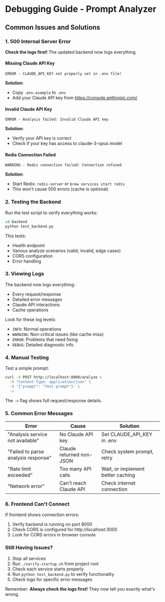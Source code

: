 # Debugging Guide - Prompt Analyzer

## Common Issues and Solutions

### 1. 500 Internal Server Error

**Check the logs first!** The updated backend now logs everything.

#### Missing Claude API Key
```
ERROR - CLAUDE_API_KEY not properly set in .env file!
```
**Solution**: 
- Copy `.env.example` to `.env`
- Add your Claude API key from https://console.anthropic.com/

#### Invalid Claude API Key
```
ERROR - Analysis failed: Invalid Claude API key
```
**Solution**: 
- Verify your API key is correct
- Check if your key has access to claude-3-opus model

#### Redis Connection Failed
```
WARNING - Redis connection failed: Connection refused
```
**Solution**: 
- Start Redis: `redis-server` or `brew services start redis`
- This won't cause 500 errors (cache is optional)

### 2. Testing the Backend

Run the test script to verify everything works:
```bash
cd backend
python test_backend.py
```

This tests:
- Health endpoint
- Various analyze scenarios (valid, invalid, edge cases)
- CORS configuration
- Error handling

### 3. Viewing Logs

The backend now logs everything:
- Every request/response
- Detailed error messages
- Claude API interactions
- Cache operations

Look for these log levels:
- `INFO`: Normal operations
- `WARNING`: Non-critical issues (like cache miss)
- `ERROR`: Problems that need fixing
- `DEBUG`: Detailed diagnostic info

### 4. Manual Testing

Test a simple prompt:
```bash
curl -X POST http://localhost:8000/analyze \
  -H "Content-Type: application/json" \
  -d '{"prompt": "Test prompt"}' \
  -v
```

The `-v` flag shows full request/response details.

### 5. Common Error Messages

| Error | Cause | Solution |
|-------|-------|----------|
| "Analysis service not available" | No Claude API key | Set CLAUDE_API_KEY in .env |
| "Failed to parse analysis response" | Claude returned non-JSON | Check system prompt, retry |
| "Rate limit exceeded" | Too many API calls | Wait, or implement better caching |
| "Network error" | Can't reach Claude API | Check internet connection |

### 6. Frontend Can't Connect

If frontend shows connection errors:
1. Verify backend is running on port 8000
2. Check CORS is configured for http://localhost:3000
3. Look for CORS errors in browser console

### Still Having Issues?

1. Stop all services
2. Run `./verify-startup.sh` from project root
3. Check each service starts properly
4. Run `python test_backend.py` to verify functionality
5. Check logs for specific error messages

Remember: **Always check the logs first!** They now tell you exactly what's wrong.
